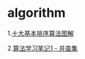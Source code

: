 # algorithm

1.[十大基本排序算法图解](https://mp.weixin.qq.com/s/HQg3BzzQfJXcWyltsgOfCQ)


2.[算法学习笔记1 - 并查集](https://zhuanlan.zhihu.com/p/93647900/)